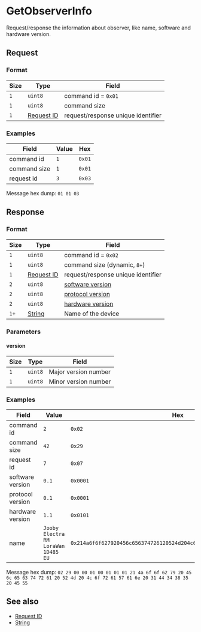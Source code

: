 # GetObserverInfo

Request/response the information about observer, like name, software and hardware version.


## Request

### Format

| Size | Type                                 | Field                              |
| ---- | ------------------------------------ | ---------------------------------- |
| `1`  | `uint8`                              | command id = `0x01`                |
| `1`  | `uint8`                              | command size                       |
| `1`  | [Request ID](../types.md#request-id) | request/response unique identifier |


### Examples

| Field        | Value | Hex    |
| ------------ | ----- | ------ |
| command id   | `1`   | `0x01` |
| command size | `1`   | `0x01` |
| request id   | `3`   | `0x03` |

Message hex dump: `01 01 03`


## Response

### Format

| Size | Type                                 | Field                              |
| ---- | ------------------------------------ | ---------------------------------- |
| `1`  | `uint8`                              | command id = `0x02`                |
| `1`  | `uint8`                              | command size (dynamic, `8+`)       |
| `1`  | [Request ID](../types.md#request-id) | request/response unique identifier |
| `2`  | `uint8`                              | [software version](#version)       |
| `2`  | `uint8`                              | [protocol version](#version)       |
| `2`  | `uint8`                              | [hardware version](#version)       |
| `1+` | [String](../types.md#string)         | Name of the device                 |

### Parameters

#### version

| Size | Type    | Field                |
| ---- | ------- | -------------------- |
| `1`  | `uint8` | Major version number |
| `1`  | `uint8` | Minor version number |


### Examples

| Field            | Value                               | Hex                                                                      |
| ---------------- | ----------------------------------- | ------------------------------------------------------------------------ |
| command id       | `2`                                 | `0x02`                                                                   |
| command size     | `42`                                | `0x29`                                                                   |
| request id       | `7`                                 | `0x07`                                                                   |
| software version | `0.1`                               | `0x0001`                                                                 |
| protocol version | `0.1`                               | `0x0001`                                                                 |
| hardware version | `1.1`                               | `0x0101`                                                                 |
| name             | `Jooby Electra RM LoraWan 1D485 EU` | `0x214a6f6f627920456c656374726120524d204c6f726157616e203144343835204555` |

Message hex dump: `02 29 00 00 01 00 01 01 01 21 4a 6f 6f 62 79 20 45 6c 65 63 74 72 61 20 52 4d 20 4c 6f 72 61 57 61 6e 20 31 44 34 38 35 20 45 55`


## See also

* [Request ID](../types.md#request-id)
* [String](../types.md#string)
